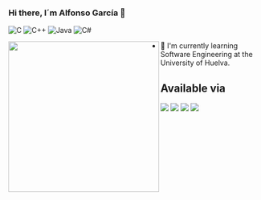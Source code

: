 ### Hi there, I´m Alfonso García 👋

![C](https://img.shields.io/badge/C-00599C?style=for-the-badge&logo=c&logoColor=white)
![C++](https://img.shields.io/badge/C%2B%2B-00599C?style=for-the-badge&logo=c%2B%2B&logoColor=white)
![Java](https://img.shields.io/badge/Java-ED8B00?style=for-the-badge&logo=java&logoColor=white)
![C#](https://img.shields.io/badge/C%23-239120?style=for-the-badge&logo=c-sharp&logoColor=white)

<img align="left" width="300" height="300" src="pikachu2.gif">

- 🌱 I'm currently learning Software Engineering at the University of Huelva.

## Available via
[![](https://img.shields.io/badge/Gmail-D14836?style=for-the-badge&logo=gmail&logoColor=white)](mailto:crmnprzgmz@gmail.com)
[![](https://img.shields.io/badge/Instagram-E4405F?style=for-the-badge&logo=instagram&logoColor=white)](https://instagram.com/caarpz)
[![](https://img.shields.io/badge/Telegram-2CA5E0?style=for-the-badge&logo=telegram&logoColor=white)](https://t.me/Caarpz)
[![](https://img.shields.io/badge/LinkedIn-0077B5?style=for-the-badge&logo=linkedin&logoColor=white)](https://www.linkedin.com/in/carmen-perez-gomez-6380921a1)
